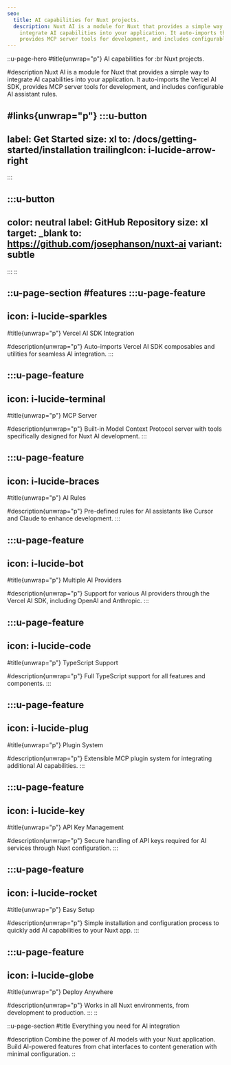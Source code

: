 ```yaml
---
seo:
  title: AI capabilities for Nuxt projects.
  description: Nuxt AI is a module for Nuxt that provides a simple way to
    integrate AI capabilities into your application. It auto-imports the Vercel AI SDK,
    provides MCP server tools for development, and includes configurable AI assistant rules.
---
```


::u-page-hero
#title{unwrap="p"}
AI capabilities for :br Nuxt projects.

#description
Nuxt AI is a module for Nuxt that provides a simple way to integrate AI capabilities into your application. It auto-imports the Vercel AI SDK, provides MCP server tools for development, and includes configurable AI assistant rules.

#links{unwrap="p"}
  :::u-button
  ---
  label: Get Started
  size: xl
  to: /docs/getting-started/installation
  trailingIcon: i-lucide-arrow-right
  ---
  :::

  :::u-button
  ---
  color: neutral
  label: GitHub Repository
  size: xl
  target: _blank
  to: https://github.com/josephanson/nuxt-ai
  variant: subtle
  ---
  :::
::

::u-page-section
#features
  :::u-page-feature
  ---
  icon: i-lucide-sparkles
  ---
  #title{unwrap="p"}
  Vercel AI SDK Integration

  #description{unwrap="p"}
  Auto-imports Vercel AI SDK composables and utilities for seamless AI integration.
  :::

  :::u-page-feature
  ---
  icon: i-lucide-terminal
  ---
  #title{unwrap="p"}
  MCP Server

  #description{unwrap="p"}
  Built-in Model Context Protocol server with tools specifically designed for Nuxt AI development.
  :::

  :::u-page-feature
  ---
  icon: i-lucide-braces
  ---
  #title{unwrap="p"}
  AI Rules

  #description{unwrap="p"}
  Pre-defined rules for AI assistants like Cursor and Claude to enhance development.
  :::

  :::u-page-feature
  ---
  icon: i-lucide-bot
  ---
  #title{unwrap="p"}
  Multiple AI Providers

  #description{unwrap="p"}
  Support for various AI providers through the Vercel AI SDK, including OpenAI and Anthropic.
  :::

  :::u-page-feature
  ---
  icon: i-lucide-code
  ---
  #title{unwrap="p"}
  TypeScript Support

  #description{unwrap="p"}
  Full TypeScript support for all features and components.
  :::

  :::u-page-feature
  ---
  icon: i-lucide-plug
  ---
  #title{unwrap="p"}
  Plugin System

  #description{unwrap="p"}
  Extensible MCP plugin system for integrating additional AI capabilities.
  :::

  :::u-page-feature
  ---
  icon: i-lucide-key
  ---
  #title{unwrap="p"}
  API Key Management

  #description{unwrap="p"}
  Secure handling of API keys required for AI services through Nuxt configuration.
  :::

  :::u-page-feature
  ---
  icon: i-lucide-rocket
  ---
  #title{unwrap="p"}
  Easy Setup

  #description{unwrap="p"}
  Simple installation and configuration process to quickly add AI capabilities to your Nuxt app.
  :::

  :::u-page-feature
  ---
  icon: i-lucide-globe
  ---
  #title{unwrap="p"}
  Deploy Anywhere

  #description{unwrap="p"}
  Works in all Nuxt environments, from development to production.
  :::
::

::u-page-section
#title
Everything you need for AI integration

#description
Combine the power of AI models with your Nuxt application. Build AI-powered features from chat interfaces to content generation with minimal configuration.
::
